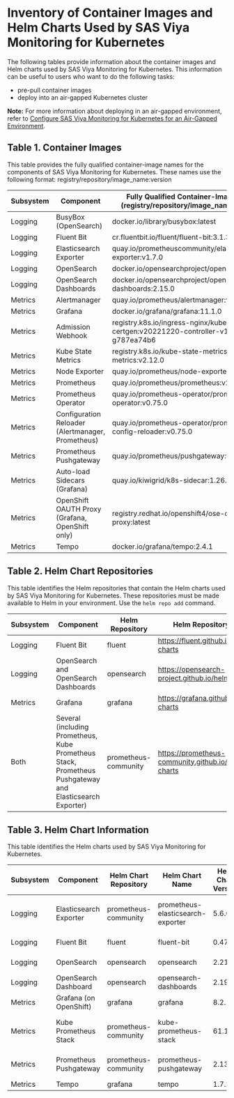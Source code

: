 # Inventory of Container Images and Helm Charts Used by SAS Viya Monitoring for Kubernetes

The following tables provide information about the container images and Helm charts used by SAS Viya Monitoring for Kubernetes.  This information can be useful to users who want to do the following tasks:

* pre-pull container images
* deploy into an air-gapped Kubernetes cluster

**Note:** For more information about deploying in an air-gapped environment, refer to 
[Configure SAS Viya Monitoring for Kubernetes for an Air-Gapped Environment](https://documentation.sas.com/?cdcId=obsrvcdc&cdcVersion=v_003&docsetId=obsrvdply&docsetTarget=n0auhd4hutsf7xn169hfvriysz4e.htm#n0grd8g2pkfglin12bzm3g1oik2p).

## Table 1. Container Images

This table provides the fully qualified container-image names for the components of SAS Viya Monitoring for Kubernetes.
These names use the following format: 
registry/repository/image_name:version

| Subsystem| Component | Fully Qualified Container-Image Name (registry/repository/image_name:version)|
|----|----|----|
| Logging | BusyBox (OpenSearch) | docker.io/library/busybox:latest |
| Logging | Fluent Bit | cr.fluentbit.io/fluent/fluent-bit:3.1.3 |
| Logging | Elasticsearch Exporter | quay.io/prometheuscommunity/elasticsearch-exporter:v1.7.0 |
| Logging | OpenSearch | docker.io/opensearchproject/opensearch:2.15.0 |
| Logging | OpenSearch Dashboards| docker.io/opensearchproject/opensearch-dashboards:2.15.0 |
| Metrics | Alertmanager | quay.io/prometheus/alertmanager:v0.27.0 |
| Metrics | Grafana | docker.io/grafana/grafana:11.1.0 |
| Metrics | Admission Webhook | registry.k8s.io/ingress-nginx/kube-webhook-certgen:v20221220-controller-v1.5.1-58-g787ea74b6 |
| Metrics | Kube State Metrics | registry.k8s.io/kube-state-metrics/kube-state-metrics:v2.12.0 |
| Metrics | Node Exporter | quay.io/prometheus/node-exporter:v1.8.1 |
| Metrics | Prometheus | quay.io/prometheus/prometheus:v2.53.0 |
| Metrics | Prometheus Operator | quay.io/prometheus-operator/prometheus-operator:v0.75.0 |
| Metrics | Configuration Reloader (Alertmanager, Prometheus) | quay.io/prometheus-operator/prometheus-config-reloader:v0.75.0 |
| Metrics | Prometheus Pushgateway | quay.io/prometheus/pushgateway:v1.8.0 |
| Metrics | Auto-load Sidecars (Grafana) | quay.io/kiwigrid/k8s-sidecar:1.26.1 |
| Metrics | OpenShift OAUTH Proxy (Grafana, OpenShift only) | registry.redhat.io/openshift4/ose-oauth-proxy:latest |
| Metrics | Tempo | docker.io/grafana/tempo:2.4.1 |

## Table 2. Helm Chart Repositories
This table identifies the Helm repositories that contain the Helm charts used by SAS Viya Monitoring for Kubernetes.
These repositories must be made available to Helm in your environment. Use the `helm repo add` command.

| Subsystem | Component | Helm Repository | Helm Repository URL |
|--|--|--|--|
| Logging | Fluent Bit | fluent | https://fluent.github.io/helm-charts |
| Logging | OpenSearch and OpenSearch Dashboards | opensearch | https://opensearch-project.github.io/helm-charts |
| Metrics | Grafana | grafana | https://grafana.github.io/helm-charts |
| Both | Several (including Prometheus, Kube Prometheus Stack, Prometheus Pushgateway and Elasticsearch Exporter) | prometheus-community | https://prometheus-community.github.io/helm-charts |

## Table 3. Helm Chart Information
This table identifies the Helm charts used by SAS Viya Monitoring for Kubernetes.

| Subsystem | Component | Helm Chart Repository | Helm Chart Name |Helm Chart Version | Helm Archive File Name|
|--|--|--|--|--|--|
| Logging | Elasticsearch Exporter| prometheus-community | prometheus-elasticsearch-exporter | 5.6.0 | prometheus-community/prometheus-elasticsearch-exporter-5.6.0.tgz |
| Logging | Fluent Bit| fluent | fluent-bit | 0.47.2 | fluent/fluent-bit-0.47.2.tgz |
| Logging | OpenSearch| opensearch | opensearch | 2.21.0 | opensearch/opensearch-2.21.0.tgz |
| Logging | OpenSearch Dashboard| opensearch | opensearch-dashboards | 2.19.0 | opensearch/opensearch-dashboards-2.19.0.tgz |
| Metrics | Grafana (on OpenShift)| grafana | grafana | 8.2.1 | grafana/grafana-8.2.1.tgz |
| Metrics | Kube Prometheus Stack| prometheus-community | kube-prometheus-stack | 61.1.1 | prometheus-community/kube-prometheus-stack-61.1.1.tgz |
| Metrics | Prometheus Pushgateway| prometheus-community | prometheus-pushgateway | 2.13.0 | prometheus-community/prometheus-pushgateway-2.13.0.tgz |
| Metrics | Tempo | grafana | tempo | 1.7.2 | grafana/tempo-1.7.2.tgz |
